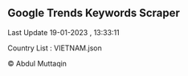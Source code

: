 

## Google Trends Keywords Scraper 
 
Last Update 19-01-2023 , 13:33:11

Country List :
VIETNAM.json



© Abdul Muttaqin 
